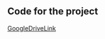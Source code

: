 ## Code for the project

[GoogleDriveLink](https://drive.google.com/drive/folders/10a7VGKLT9GFRGGmeS0ODqfZ6pgj6Mfqs?usp=drive_link)

